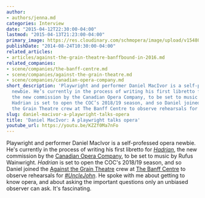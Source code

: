 ```yaml
---
author:
- authors/jenna.md
categories: Interview
date: "2015-04-12T22:30:00-04:00"
lastmod: "2015-04-13T21:23:00-04:00"
primary_image: https://res.cloudinary.com/schmopera/image/upload/v1548019164/media/2019/01/DanielMacIvor.png
publishDate: "2014-08-24T10:30:00-04:00"
related_articles:
- articles/against-the-grain-theatre-banffbound-in-2016.md
related_companies:
- scene/companies/the-banff-centre.md
- scene/companies/against-the-grain-theatre.md
- scene/companies/canadian-opera-company.md
short_description: 'Playwright and performer Daniel MacIvor is a self-professed opera
  newbie. He’s currently in the process of writing his first libretto for Hadrian,
  the new commission by the Canadian Opera Company, to be set to music by Rufus Wainwright.
  Hadrian is set to open the COC’s 2018/19 season, and so Daniel joined the Against
  the Grain Theatre crew at The Banff Centre to observe rehearsals for #UncleJohn.'
slug: daniel-macivor-a-playwright-talks-opera
title: 'Daniel MacIvor: A playwright talks opera'
youtube_url: https://youtu.be/KZZf0Ma7nFo
---
```

Playwright and performer Daniel MacIvor is a self-professed opera newbie. He's currently in the process of writing his first libretto for [_Hadrian_](http://www.coc.ca/PerformancesAndTickets/Hadrian.aspx), the new commission by the [Canadian Opera Company](http://www.coc.ca/Home.aspx), to be set to music by Rufus Wainwright. _Hadrian_ is set to open the COC's 2018/19 season, and so Daniel joined the [Against the Grain Theatre](http://againstthegraintheatre.com/) crew at [The Banff Centre](http://www.banffcentre.ca/programs/program.aspx?id=1457) to observe rehearsals for [*#UncleJohn*](https://www.facebook.com/events/1494928980723400/). He spoke with me about getting to know opera, and about asking the important questions only an unbiased observer can ask. It's fascinating.